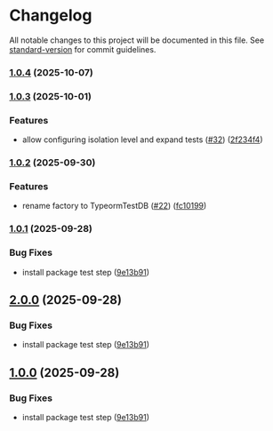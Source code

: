 # Changelog

All notable changes to this project will be documented in this file. See [standard-version](https://github.com/conventional-changelog/standard-version) for commit guidelines.

### [1.0.4](https://github.com/juanjoGonDev/typeorm-test-db/compare/v1.0.3...v1.0.4) (2025-10-07)

### [1.0.3](https://github.com/juanjoGonDev/typeorm-test-db/compare/v1.0.2...v1.0.3) (2025-10-01)


### Features

* allow configuring isolation level and expand tests ([#32](https://github.com/juanjoGonDev/typeorm-test-db/issues/32)) ([2f234f4](https://github.com/juanjoGonDev/typeorm-test-db/commit/2f234f41795ab9780da4a4f57322a1c4bfa85ca5))

### [1.0.2](https://github.com/juanjoGonDev/typeorm-test-db/compare/v1.0.1...v1.0.2) (2025-09-30)


### Features

* rename factory to TypeormTestDB ([#22](https://github.com/juanjoGonDev/typeorm-test-db/issues/22)) ([fc10199](https://github.com/juanjoGonDev/typeorm-test-db/commit/fc10199884d4333195004b073f5abf385fbc31de))

### [1.0.1](https://github.com/juanjoGonDev/typeorm-test-db/compare/v0.1.0...v1.0.1) (2025-09-28)


### Bug Fixes

* install package test step ([9e13b91](https://github.com/juanjoGonDev/typeorm-test-db/commit/9e13b91237022a521bfc906fe49a70342f06ca99))

## [2.0.0](https://github.com/juanjoGonDev/typeorm-test-db/compare/v0.1.0...v2.0.0) (2025-09-28)

### Bug Fixes

- install package test step ([9e13b91](https://github.com/juanjoGonDev/typeorm-test-db/commit/9e13b91237022a521bfc906fe49a70342f06ca99))

## [1.0.0](https://github.com/juanjoGonDev/typeorm-test-db/compare/v0.1.0...v1.0.0) (2025-09-28)

### Bug Fixes

- install package test step ([9e13b91](https://github.com/juanjoGonDev/typeorm-test-db/commit/9e13b91237022a521bfc906fe49a70342f06ca99))
